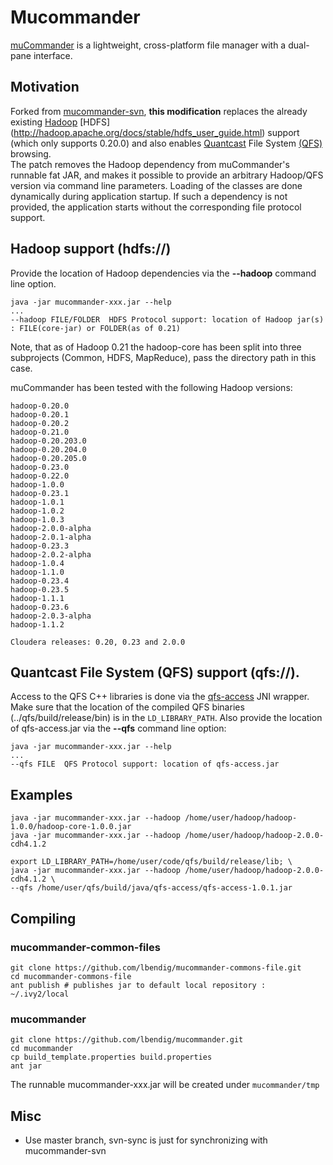 # Mucommander

[muCommander](http://www.mucommander.com) is a lightweight, cross-platform file manager with a dual-pane interface.<br>

## Motivation
Forked from [mucommander-svn](https://svn.mucommander.com), **this modification** replaces the already existing [Hadoop](http://hadoop.apache.org/) [HDFS]
(http://hadoop.apache.org/docs/stable/hdfs_user_guide.html) support (which only supports 0.20.0) and also enables
[Quantcast](https://www.quantcast.com/) File System [(QFS)](https://github.com/quantcast/qfs) browsing.<br>
The patch removes the Hadoop dependency from muCommander's runnable fat JAR, and makes it possible
to provide an arbitrary Hadoop/QFS version via command line parameters. Loading of the classes are done dynamically during 
application startup. If such a dependency is not provided, the application starts without the corresponding file protocol support. 

## Hadoop support (hdfs://)

Provide the location of Hadoop dependencies via the **--hadoop** command line option.

    java -jar mucommander-xxx.jar --help
    ...
    --hadoop FILE/FOLDER  HDFS Protocol support: location of Hadoop jar(s) : FILE(core-jar) or FOLDER(as of 0.21)

Note, that as of Hadoop 0.21 the hadoop-core has been split into three subprojects (Common, HDFS, MapReduce), pass
the directory path in this case.

muCommander has been tested with the following Hadoop versions:

    hadoop-0.20.0
    hadoop-0.20.1
    hadoop-0.20.2
    hadoop-0.21.0
    hadoop-0.20.203.0
    hadoop-0.20.204.0
    hadoop-0.20.205.0
    hadoop-0.23.0
    hadoop-0.22.0
    hadoop-1.0.0
    hadoop-0.23.1
    hadoop-1.0.1
    hadoop-1.0.2
    hadoop-1.0.3
    hadoop-2.0.0-alpha
    hadoop-2.0.1-alpha
    hadoop-0.23.3
    hadoop-2.0.2-alpha
    hadoop-1.0.4
    hadoop-1.1.0
    hadoop-0.23.4
    hadoop-0.23.5
    hadoop-1.1.1
    hadoop-0.23.6
    hadoop-2.0.3-alpha
    hadoop-1.1.2

    Cloudera releases: 0.20, 0.23 and 2.0.0

## Quantcast File System (QFS) support (qfs://).

Access to the QFS C++ libraries is done via the [qfs-access](https://github.com/quantcast/qfs/wiki/Developer-Documentation#compiling-java-side) JNI wrapper.<br>
Make sure that the location of the compiled QFS binaries (../qfs/build/release/bin) is in the `LD_LIBRARY_PATH`.
Also provide the location of qfs-access.jar via the **--qfs** command line option:

    java -jar mucommander-xxx.jar --help
    ...
    --qfs FILE  QFS Protocol support: location of qfs-access.jar


## Examples

    java -jar mucommander-xxx.jar --hadoop /home/user/hadoop/hadoop-1.0.0/hadoop-core-1.0.0.jar
    java -jar mucommander-xxx.jar --hadoop /home/user/hadoop/hadoop-2.0.0-cdh4.1.2

    export LD_LIBRARY_PATH=/home/user/code/qfs/build/release/lib; \
    java -jar mucommander-xxx.jar --hadoop /home/user/hadoop/hadoop-2.0.0-cdh4.1.2 \
    --qfs /home/user/qfs/build/java/qfs-access/qfs-access-1.0.1.jar


## Compiling

### mucommander-common-files

    git clone https://github.com/lbendig/mucommander-commons-file.git
    cd mucommander-commons-file
    ant publish # publishes jar to default local repository : ~/.ivy2/local

### mucommander

    git clone https://github.com/lbendig/mucommander.git
    cd mucommander
    cp build_template.properties build.properties
    ant jar

The runnable mucommander-xxx.jar  will be created under `mucommander/tmp`


## Misc

* Use master branch, svn-sync is just for synchronizing with mucommander-svn
